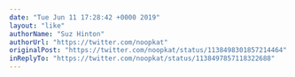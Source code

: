 ```yaml
---
date: "Tue Jun 11 17:28:42 +0000 2019"
layout: "like"
authorName: "Suz Hinton"
authorUrl: "https://twitter.com/noopkat"
originalPost: "https://twitter.com/noopkat/status/1138498301857214464"
inReplyTo: "https://twitter.com/noopkat/status/1138497857118322688"
---
```

